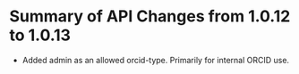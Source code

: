 # Summary of API Changes from 1.0.12 to 1.0.13	 

* Added admin as an allowed orcid-type. Primarily for internal ORCID use.